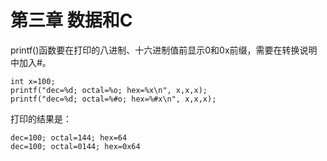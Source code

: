# 第三章 数据和C
printf()函数要在打印的八进制、十六进制值前显示0和0x前缀，需要在转换说明中加入#。  

    int x=100;
    printf("dec=%d; octal=%o; hex=%x\n", x,x,x);
    printf("dec=%d; octal=%#o; hex=%#x\n", x,x,x);  
打印的结果是：  

    dec=100; octal=144; hex=64
    dec=100; octal=0144; hex=0x64
